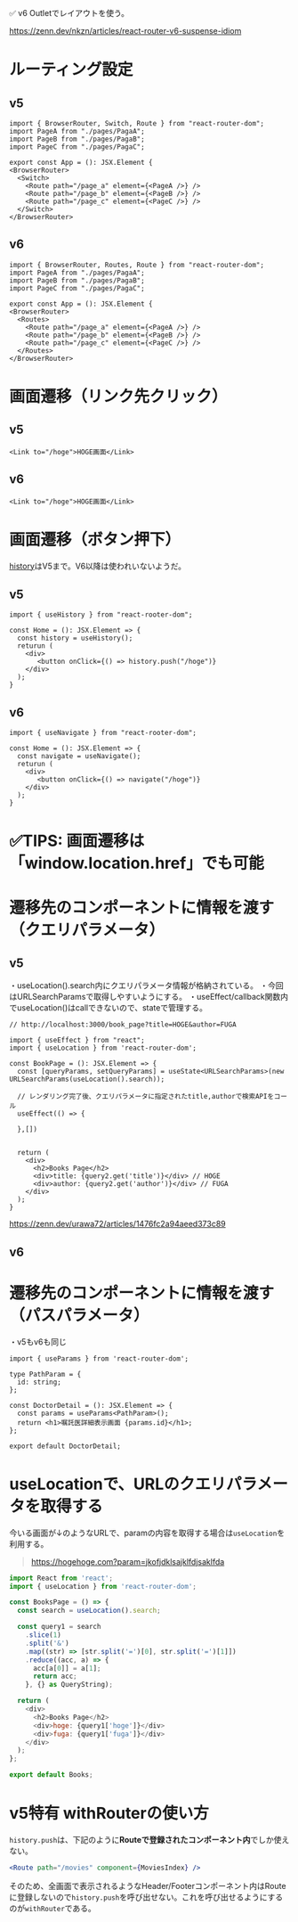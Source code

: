 ✅ v6 Outletでレイアウトを使う。

https://zenn.dev/nkzn/articles/react-router-v6-suspense-idiom

# ルーティング設定

## v5
```tsx
import { BrowserRouter, Switch, Route } from "react-router-dom";
import PageA from "./pages/PagaA";
import PageB from "./pages/PagaB";
import PageC from "./pages/PagaC";

export const App = (): JSX.Element {
<BrowserRouter>
  <Switch>
    <Route path="/page_a" element={<PageA />} />
    <Route path="/page_b" element={<PageB />} />
    <Route path="/page_c" element={<PageC />} />
  </Switch>
</BrowserRouter>

```

## v6
```tsx
import { BrowserRouter, Routes, Route } from "react-router-dom";
import PageA from "./pages/PagaA";
import PageB from "./pages/PagaB";
import PageC from "./pages/PagaC";

export const App = (): JSX.Element {
<BrowserRouter>
  <Routes>
    <Route path="/page_a" element={<PageA />} />
    <Route path="/page_b" element={<PageB />} />
    <Route path="/page_c" element={<PageC />} />
  </Routes>
</BrowserRouter>
```

# 画面遷移（リンク先クリック）
## v5
```tsx
<Link to="/hoge">HOGE画面</Link>
```

## v6
```tsx
<Link to="/hoge">HOGE画面</Link>
```

# 画面遷移（ボタン押下）
[history](https://www.npmjs.com/package/history)はV5まで。V6以降は使われいないようだ。
## v5
```tsx
import { useHistory } from "react-rooter-dom";

const Home = (): JSX.Element => {
  const history = useHistory();
  returun (
    <div>
       <button onClick={() => history.push("/hoge")}
    </div>
  );
}
```

## v6
```tsx
import { useNavigate } from "react-rooter-dom";

const Home = (): JSX.Element => {
  const navigate = useNavigate();
  returun (
    <div>
       <button onClick={() => navigate("/hoge")}
    </div>
  );
}
```

# ✅TIPS: 画面遷移は「window.location.href」でも可能

# 遷移先のコンポーネントに情報を渡す（クエリパラメータ）
## v5
・useLocation().search内にクエリパラメータ情報が格納されている。
・今回はURLSearchParamsで取得しやすいようにする。
・useEffect/callback関数内でuseLocation()はcallできないので、stateで管理する。
```tsx
// http://localhost:3000/book_page?title=HOGE&author=FUGA

import { useEffect } from "react";
import { useLocation } from 'react-router-dom';

const BookPage = (): JSX.Element => {
  const [queryParams, setQueryParams] = useState<URLSearchParams>(new URLSearchParams(useLocation().search));

  // レンダリング完了後、クエリパラメータに指定されたtitle,authorで検索APIをコール
  useEffect(() => {

  },[])
  

  return (
    <div>
      <h2>Books Page</h2>
      <div>title: {query2.get('title')}</div> // HOGE
      <div>author: {query2.get('author')}</div> // FUGA
    </div>
  );
}
```

https://zenn.dev/urawa72/articles/1476fc2a94aeed373c89

## v6

# 遷移先のコンポーネントに情報を渡す（パスパラメータ）
・v5もv6も同じ
```tsx
import { useParams } from 'react-router-dom';

type PathParam = {
  id: string;
};

const DoctorDetail = (): JSX.Element => {
  const params = useParams<PathParam>();
  return <h1>嘱託医詳細表示画面 {params.id}</h1>;
};

export default DoctorDetail;
```

# useLocationで、URLのクエリパラメータを取得する
今いる画面が↓のようなURLで、paramの内容を取得する場合は`useLocation`を利用する。
> https://hogehoge.com?param=jkofjdklsajklfdjsaklfda

```js
import React from 'react';
import { useLocation } from 'react-router-dom';

const BooksPage = () => {
  const search = useLocation().search;

  const query1 = search
    .slice(1)
    .split('&')
    .map((str) => [str.split('=')[0], str.split('=')[1]])
    .reduce((acc, a) => {
      acc[a[0]] = a[1];
      return acc;
    }, {} as QueryString);

  return (
    <div>
      <h2>Books Page</h2>
      <div>hoge: {query1['hoge']}</div>
      <div>fuga: {query1['fuga']}</div>
    </div>
  );
};

export default Books;
```

# v5特有 withRouterの使い方
`history.push`は、下記のように**Routeで登録されたコンポーネント内**でしか使えない。
```jsx
<Route path="/movies" component={MoviesIndex} />
```
そのため、全画面で表示されるようなHeader/Footerコンポーネント内はRouteに登録しないので`history.push`を呼び出せない。これを呼び出せるようにするのが`withRouter`である。